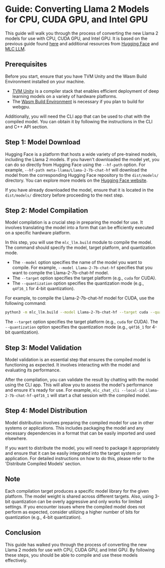 # Guide: Converting Llama 2 Models for CPU, CUDA GPU, and Intel GPU

This guide will walk you through the process of converting the new Llama 2 models for use with CPU, CUDA GPU, and Intel GPU. It is based on the previous guide found [here](https://raw.githubusercontent.com/gatepoet/LLM-Guide/main/README.md) and additional resources from [Hugging Face](https://huggingface.co/meta-llama) and [MLC LLM](https://mlc.ai/mlc-llm/docs/compilation/compile_models.html).

## Prerequisites

Before you start, ensure that you have TVM Unity and the Wasm Build Environment installed on your machine. 

- [TVM Unity](https://tvm.apache.org/docs/install/index.html) is a compiler stack that enables efficient deployment of deep learning models on a variety of hardware platforms. 
- The [Wasm Build Environment](https://github.com/emscripten-core/emsdk) is necessary if you plan to build for webgpu. 

Additionally, you will need the CLI app that can be used to chat with the compiled model. You can obtain it by following the instructions in the CLI and C++ API section.

## Step 1: Model Download

Hugging Face is a platform that hosts a wide variety of pre-trained models, including the Llama 2 models. If you haven't downloaded the model yet, you can do so directly from Hugging Face using the `--hf-path` option. For example, `--hf-path meta-llama/Llama-2-7b-chat-hf` will download the model from the corresponding Hugging Face repository to the `dist/models/` directory. You can explore more models on the [Hugging Face website](https://huggingface.co/models).

If you have already downloaded the model, ensure that it is located in the `dist/models/` directory before proceeding to the next step.

## Step 2: Model Compilation

Model compilation is a crucial step in preparing the model for use. It involves translating the model into a form that can be efficiently executed on a specific hardware platform.

In this step, you will use the `mlc_llm.build` module to compile the model. The command should specify the model, target platform, and quantization mode.

- The `--model` option specifies the name of the model you want to compile. For example, `--model Llama-2-7b-chat-hf` specifies that you want to compile the Llama-2-7b-chat-hf model.
- The `--target` option specifies the target platform (e.g., `cuda` for CUDA).
- The `--quantization` option specifies the quantization mode (e.g., `q4f16_1` for 4-bit quantization).

For example, to compile the Llama-2-7b-chat-hf model for CUDA, use the following command: 

```bash
python3 -m mlc_llm.build --model Llama-2-7b-chat-hf --target cuda --quantization q4f16_1
```

The `--target` option specifies the target platform (e.g., `cuda` for CUDA). The `--quantization` option specifies the quantization mode (e.g., `q4f16_1` for 4-bit quantization).

## Step 3: Model Validation

Model validation is an essential step that ensures the compiled model is functioning as expected. It involves interacting with the model and evaluating its performance.

After the compilation, you can validate the result by chatting with the model using the CLI app. This will allow you to assess the model's performance and ensure it's ready for use. For example, `mlc_chat_cli --local-id Llama-2-7b-chat-hf-q4f16_1` will start a chat session with the compiled model.

## Step 4: Model Distribution

Model distribution involves preparing the compiled model for use in other systems or applications. This includes packaging the model and any necessary dependencies in a format that can be easily imported and used elsewhere.

If you want to distribute the model, you will need to package it appropriately and ensure that it can be easily integrated into the target system or application. For detailed instructions on how to do this, please refer to the 'Distribute Compiled Models' section.

## Note

Each compilation target produces a specific model library for the given platform. The model weight is shared across different targets. Also, using 3-bit quantization can be overly aggressive and only works for limited settings. If you encounter issues where the compiled model does not perform as expected, consider utilizing a higher number of bits for quantization (e.g., 4-bit quantization).

## Conclusion

This guide has walked you through the process of converting the new Llama 2 models for use with CPU, CUDA GPU, and Intel GPU. By following these steps, you should be able to compile and use these models effectively.

